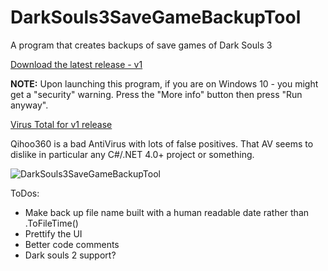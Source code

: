 # DarkSouls3SaveGameBackupTool

A program that creates backups of save games of Dark Souls 3

[Download the latest release - v1](https://github.com/insane0hflex/DarkSouls3SaveGameBackupTool/blob/master/Releases/DarkSouls3SaveGameBackupTool.exe?raw=true)


__NOTE:__ Upon launching this program, if you are on Windows 10 - you might get a "security" warning. Press the "More info" button then press "Run anyway".

[Virus Total for v1 release](https://www.virustotal.com/en/file/69fefd118f30edc858810287587a849eac9cba94c9772c03959d753540f377d7/analysis/1462063233/)

Qihoo360 is a bad AntiVirus with lots of false positives. That AV seems to dislike in particular any C#/.NET 4.0+ project or something.

![DarkSouls3SaveGameBackupTool](https://github.com/insane0hflex/DarkSouls3SaveGameBackupTool/blob/master/exampleImage.jpg)

ToDos:

- Make back up file name built with a human readable date rather than .ToFileTime()
- Prettify the UI
- Better code comments
- Dark souls 2 support? 
